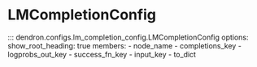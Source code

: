 # LMCompletionConfig

::: dendron.configs.lm_completion_config.LMCompletionConfig
    options:
        show_root_heading: true
        members:
            - node_name
            - completions_key
            - logprobs_out_key
            - success_fn_key
            - input_key
            - to_dict